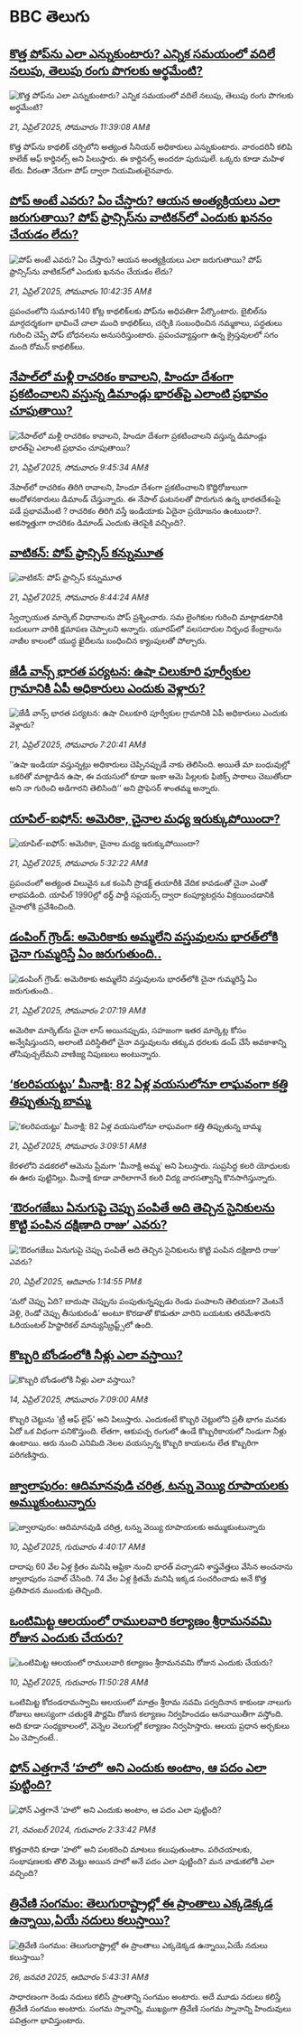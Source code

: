 # BBC తెలుగు## [కొత్త పోప్‌ను ఎలా ఎన్నుకుంటారు? ఎన్నిక సమయంలో వదిలే నలుపు, తెలుపు రంగు పొగలకు అర్థమేంటి?](https://www.bbc.com/telugu/articles/cp317y2yx45o?at_campaign=githubrss)![కొత్త పోప్‌ను ఎలా ఎన్నుకుంటారు? ఎన్నిక సమయంలో వదిలే నలుపు, తెలుపు రంగు పొగలకు అర్థమేంటి?](https://ichef.bbci.co.uk/ace/standard/240/cpsprodpb/d898/live/be02bce0-1e9b-11f0-80b3-83959215671c.jpg)_21, ఏప్రిల్ 2025, సోమవారం 11:39:08 AMకి_కొత్త పోప్‌ను కాథలిక్ చర్చిలోని అత్యంత సీనియర్ అధికారులు ఎన్నుకుంటారు. వారందరినీ కలిపి కాలేజ్ ఆఫ్ కార్డినల్స్ అని పిలుస్తారు.
ఈ కార్డినల్స్ అందరూ పురుషులే. ఒక్కరు కూడా మహిళ లేరు. వీరంతా నేరుగా పోప్ ద్వారా నియమితులైనవారు.## [పోప్ అంటే ఎవరు? ఏం చేస్తారు? ఆయన అంత్యక్రియలు ఎలా జరుగుతాయి? పోప్ ఫ్రాన్సిస్‌ను వాటికన్‌లో ఎందుకు ఖననం చేయడం లేదు?](https://www.bbc.com/telugu/articles/cx26y8q86veo?at_campaign=githubrss)![పోప్ అంటే ఎవరు? ఏం చేస్తారు? ఆయన అంత్యక్రియలు ఎలా జరుగుతాయి? పోప్ ఫ్రాన్సిస్‌ను వాటికన్‌లో ఎందుకు ఖననం చేయడం లేదు?](https://ichef.bbci.co.uk/ace/standard/240/cpsprodpb/228a/live/b62cce10-1e97-11f0-b265-abe347419ae3.jpg)_21, ఏప్రిల్ 2025, సోమవారం 10:42:35 AMకి_ప్రపంచంలోని సుమారు140 కోట్ల కాథలిక్‌లకు పోప్‌ను అధిపతిగా పేర్కొంటారు.
బైబిల్‌ను మార్గదర్శకంగా భావించే చాలా మంది కాథలిక్‌లు, చర్చికి సంబంధించిన నమ్మకాలు, పద్ధతులు గురించి చెప్పే పోప్ బోధనలను అనుసరిస్తుంటారు.
ప్రపంచవ్యాప్తంగా ఉన్న క్రైస్తవులలో సగం మంది రోమన్ కాథలిక్‌లు.## [నేపాల్‌లో మళ్లీ రాచరికం కావాలని, హిందూ దేశంగా ప్రకటించాలని వస్తున్న డిమాండ్లు భారత్‌పై ఎలాంటి ప్రభావం చూపుతాయి?](https://www.bbc.com/telugu/articles/cy8q4wp8exeo?at_campaign=githubrss)![నేపాల్‌లో మళ్లీ రాచరికం కావాలని, హిందూ దేశంగా ప్రకటించాలని వస్తున్న డిమాండ్లు భారత్‌పై ఎలాంటి ప్రభావం చూపుతాయి?](https://ichef.bbci.co.uk/ace/standard/240/cpsprodpb/f9a4/live/bec0d370-1df0-11f0-b265-abe347419ae3.jpg)_21, ఏప్రిల్ 2025, సోమవారం 9:45:34 AMకి_నేపాల్‌లో రాచరికం తిరిగి రావాలని, హిందూ దేశంగా ప్రకటించాలని కొద్దిరోజులుగా ఆందోళనకారులు డిమాండ్ చేస్తున్నారు. ఈ నేపాల్‌ ఘటనలతో పొరుగున ఉన్న భారతదేశంపై పడే ప్రభావమేంటి ? రాచరికం తిరిగి వస్తే ఇండియాకు ఏదైనా ప్రయోజనం ఉంటుందా?. అకస్మాత్తుగా రాచరికం డిమాండ్ ఎందుకు తెరపైకి వచ్చింది?.## [వాటికన్: పోప్ ఫ్రాన్సిస్ కన్నుమూత](https://www.bbc.com/telugu/articles/cnvzm9e7n10o?at_campaign=githubrss)![వాటికన్: పోప్ ఫ్రాన్సిస్ కన్నుమూత](https://ichef.bbci.co.uk/ace/standard/240/cpsprodpb/abce/live/37001330-1e89-11f0-91c2-a77218b5dd61.jpg)_21, ఏప్రిల్ 2025, సోమవారం 8:44:24 AMకి_స్వేచ్ఛాయుత మార్కెట్ విధానాలను పోప్ ప్రశ్నించారు. సమ లైంగికుల గురించి మాట్లాడటానికి బదులుగా వారికి క్షమాపణ చెప్పాలని అన్నారు. యూరప్‌లో వలసదారుల నిర్బంధ కేంద్రాలను నాజీల కాలంలో యుద్ధ ఖైదీలను బంధించిన క్యాంపులతో పోల్చారు.## [జేడీ వాన్స్ భారత పర్యటన: ఉషా చిలుకూరి పూర్వీకుల గ్రామానికి ఏపీ అధికారులు ఎందుకు వెళ్లారు? ](https://www.bbc.com/telugu/articles/creq27d545xo?at_campaign=githubrss)![జేడీ వాన్స్ భారత పర్యటన: ఉషా చిలుకూరి పూర్వీకుల గ్రామానికి ఏపీ అధికారులు ఎందుకు వెళ్లారు? ](https://ichef.bbci.co.uk/ace/standard/240/cpsprodpb/c300/live/6667f020-1e75-11f0-846c-570427901b8d.jpg)_21, ఏప్రిల్ 2025, సోమవారం 7:20:41 AMకి_‘‘ఉషా ఇండియా వస్తున్నట్లు అధికారులు చెప్పినప్పుడే నాకు తెలిసింది. అయితే మా బంధువుల్లో ఒకరితో మాట్లాడిన ఉషా, ఈ వయసులో కూడా ఇంకా ఆమె పిల్లలకు ఫిజిక్స్ పాఠాలు చెబుతోందా అని నా గురించి అడిగారని తెలిసింది’’ అని ప్రొఫెసర్ శాంతమ్మ అన్నారు.## [యాపిల్-ఐఫోన్: అమెరికా, చైనాల మధ్య ఇరుక్కుపోయిందా?](https://www.bbc.com/telugu/articles/cgrg11gq8dvo?at_campaign=githubrss)![యాపిల్-ఐఫోన్: అమెరికా, చైనాల మధ్య ఇరుక్కుపోయిందా?](https://ichef.bbci.co.uk/ace/standard/240/cpsprodpb/6c8f/live/ce65a130-1e71-11f0-8e9f-fd5b1e90c28d.jpg)_21, ఏప్రిల్ 2025, సోమవారం 5:32:22 AMకి_ప్రపంచంలో అత్యంత విలువైన ఒక కంపెనీ ప్రొడక్ట్ తయారీకి వేదిక కావడంతో చైనా ఎంతో లాభపడింది. యాపిల్ 1990ల్లో థర్డ్ పార్టీ సప్లయర్స్ ద్వారా కంప్యూటర్లను విక్రయించడానికి చైనాలోకి ప్రవేశించింది.## [డంపింగ్ గ్రౌండ్: అమెరికాకు అమ్మలేని వస్తువులను భారత్‌లోకి చైనా గుమ్మరిస్తే ఏం జరుగుతుంది..](https://www.bbc.com/telugu/articles/cd9lzvxk5p2o?at_campaign=githubrss)![డంపింగ్ గ్రౌండ్: అమెరికాకు అమ్మలేని వస్తువులను భారత్‌లోకి చైనా గుమ్మరిస్తే ఏం జరుగుతుంది..](https://ichef.bbci.co.uk/ace/standard/240/cpsprodpb/11f1/live/096cc770-1e56-11f0-bb64-6917e3c17e58.jpg)_21, ఏప్రిల్ 2025, సోమవారం 2:07:19 AMకి_అమెరికా మార్కెట్‌ను చైనా లాస్ అయినప్పుడు, సహజంగా ఇతర మార్కెట్ల కోసం అన్వేషిస్తుందని,  అలాంటి పరిస్థితిలో చైనా వస్తువులను తక్కువ ధరలకు డంప్ చేసే అవకాశాన్ని తోసిపుచ్చలేమని వాణిజ్య నిపుణులు అంటున్నారు.## [‘కలరిపయట్టు’ మీనాక్షి: 82 ఏళ్ల వయసులోనూ లాఘవంగా కత్తి తిప్పుతున్న బామ్మ](https://www.bbc.com/telugu/articles/cyvqg1lyvzmo?at_campaign=githubrss)![‘కలరిపయట్టు’ మీనాక్షి: 82 ఏళ్ల వయసులోనూ లాఘవంగా కత్తి తిప్పుతున్న బామ్మ](https://ichef.bbci.co.uk/ace/standard/240/cpsprodpb/1368/live/0fe74230-1ddc-11f0-80b3-83959215671c.jpg)_21, ఏప్రిల్ 2025, సోమవారం 3:09:51 AMకి_కేరళలోని వడకరలో ఆమెను ప్రేమగా 'మీనాక్షి అమ్మ' అని పిలుస్తారు. సుప్రసిద్ధ కలరి యోధులకు ఈ ఊరు పుట్టినిల్లు. మీనాక్షి కూడా వారిలాగానే కలరి విద్య వారసత్వాన్ని కొనసాగిస్తున్నారు.## [‘ఔరంగజేబు ఏనుగుపై చెప్పు పంపితే అది తెచ్చిన సైనికులను కొట్టి పంపిన దక్షిణాది రాజు’ ఎవరు?](https://www.bbc.com/telugu/articles/c3r87ndz854o?at_campaign=githubrss)![‘ఔరంగజేబు ఏనుగుపై చెప్పు పంపితే అది తెచ్చిన సైనికులను కొట్టి పంపిన దక్షిణాది రాజు’ ఎవరు?](https://ichef.bbci.co.uk/ace/standard/240/cpsprodpb/9ab8/live/c64ab9a0-1d3a-11f0-b1b3-7358f8d35a35.jpg)_20, ఏప్రిల్ 2025, ఆదివారం 1:14:55 PMకి_‘మరో చెప్పు ఏది? బాదుషా చెప్పును పంపుతున్నప్పుడు రెండు పంపాలని తెలియదా? వెంటనే వెళ్లి, రెండో చెప్పు తీసుకురండి’ అంటూ కొరడాతో కొడుతూ వారిని బయటకు తరిమేశారని  ఓరియంటల్ హిస్టారికల్ మాన్యుస్క్రిప్ట్స్‌లో ఉంది.## [కొబ్బరి బోండంలోకి నీళ్లు ఎలా వస్తాయి?](https://www.bbc.com/telugu/articles/czjn4mzxxy8o?at_campaign=githubrss)![కొబ్బరి బోండంలోకి నీళ్లు ఎలా వస్తాయి?](https://ichef.bbci.co.uk/ace/standard/240/cpsprodpb/46c5/live/684a55e0-18fd-11f0-8b11-7756b7b808cc.jpg)_14, ఏప్రిల్ 2025, సోమవారం 7:09:00 AMకి_కొబ్బరి చెట్టును 'ట్రీ ఆఫ్ లైఫ్' అని పిలుస్తారు. ఎందుకంటే కొబ్బరి చెట్టులోని ప్రతీ భాగం మనకు ఏదో ఒక విధంగా పనికొస్తుంది. లేతగా, ఆకుపచ్చ రంగులో ఉండే కొబ్బరికాయలో నిండుగా నీళ్లు ఉంటాయి. ఆరు నుంచి ఎనిమిది నెలల వయస్సున్న కొబ్బరి కాయలను లేత కొబ్బరిగా పరిగణిస్తారు.## [జ్వాలాపురం: ఆదిమానవుడి చరిత్ర, టన్ను వెయ్యి రూపాయలకు అమ్ముకుంటున్నారు ](https://www.bbc.com/telugu/articles/creqqnwdd5qo?at_campaign=githubrss)![జ్వాలాపురం: ఆదిమానవుడి చరిత్ర, టన్ను వెయ్యి రూపాయలకు అమ్ముకుంటున్నారు ](https://ichef.bbci.co.uk/ace/standard/240/cpsprodpb/765e/live/b472e2d0-15b4-11f0-842b-a7355694993d.jpg)_10, ఏప్రిల్ 2025, గురువారం 4:40:17 AMకి_దాదాపు 60 వేల ఏళ్ల క్రితం మనిషి ఆఫ్రికా నుంచి భారత్ వచ్చాడని శాస్త్రవేత్తలు వేసిన అంచనాను జ్వాలాపురం సవాల్ చేసింది. 74 వేల ఏళ్ల క్రితమే మనిషి ఇక్కడ సంచరించాడు అనే కొత్త ప్రతిపాదన ముందుకు తెచ్చింది.## [ఒంటిమిట్ట ఆలయంలో రాములవారి కల్యాణం శ్రీరామనవమి రోజున ఎందుకు చేయరు?](https://www.bbc.com/telugu/articles/ce822j5e465o?at_campaign=githubrss)![ఒంటిమిట్ట ఆలయంలో రాములవారి కల్యాణం శ్రీరామనవమి రోజున ఎందుకు చేయరు?](https://ichef.bbci.co.uk/ace/standard/240/cpsprodpb/fed5/live/25534d40-1601-11f0-b58a-6113af226972.jpg)_10, ఏప్రిల్ 2025, గురువారం 11:50:28 AMకి_ఒంటిమిట్ట కోదండరామస్వామి ఆలయంలో మాత్రం శ్రీరామ నవమి పర్వదినాన కాకుండా నాలుగు రోజులు ఆలస్యంగా చతుర్దశి పౌర్ణమి రోజున కల్యాణం నిర్వహించడం ఆనవాయితీగా వస్తోంది. అది కూడా సంధ్యకాలంలో, వెన్నెల వెలుగుల్లో కల్యాణం నిర్వహిస్తారు. ఆలయ ప్రధాన అర్చకులు ఏం చెప్పారంటే..## [ఫోన్ ఎత్తగానే ‘హలో’ అని ఎందుకు అంటాం, ఆ పదం ఎలా పుట్టింది?](https://www.bbc.com/telugu/articles/cgj7x7gdjq4o?at_campaign=githubrss)![ఫోన్ ఎత్తగానే ‘హలో’ అని ఎందుకు అంటాం, ఆ పదం ఎలా పుట్టింది?](https://ichef.bbci.co.uk/ace/standard/240/cpsprodpb/0618/live/7a20ebb0-a807-11ef-b21e-5359bd56d02f.jpg)_21, నవంబర్ 2024, గురువారం 2:33:42 PMకి_కొత్తవారిని కూడా ‘హలో’ అని పలకరించి మాటలు కలుపుతుంటాం.  పరిచయాలకు, సంభాషణలకు తొలి మెట్టు అయిన హలో అనే పదం ఎలా పుట్టింది? మన వాడుకలోకి ఎలా వచ్చింది?## [త్రివేణి సంగమం: తెలుగురాష్ట్రాల్లో ఈ ప్రాంతాలు ఎక్కడెక్కడ ఉన్నాయి,ఏయే నదులు కలుస్తాయి? ](https://www.bbc.com/telugu/articles/cz7elrr17jeo?at_campaign=githubrss)![త్రివేణి సంగమం: తెలుగురాష్ట్రాల్లో ఈ ప్రాంతాలు ఎక్కడెక్కడ ఉన్నాయి,ఏయే నదులు కలుస్తాయి? ](https://ichef.bbci.co.uk/ace/standard/240/cpsprodpb/9dad/live/7f50e780-da42-11ef-a37f-eba91255dc3d.jpg)_26, జనవరి 2025, ఆదివారం 5:43:31 AMకి_సాధారణంగా రెండు నదులు కలిసే ప్రాంతాన్ని సంగమం అంటారు. అదే మూడు నదులు కలిస్తే త్రివేణి సంగమం అంటారు. సంగమ స్నానాన్ని, ముఖ్యంగా త్రివేణి సంగమ స్నానాన్ని హిందువులు పవిత్రంగా భావిస్తుంటారు.